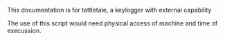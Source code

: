 This documentation is for tattletale, a keylogger with external capability 

The use of this script would need physical access of machine and time of execussion. 

